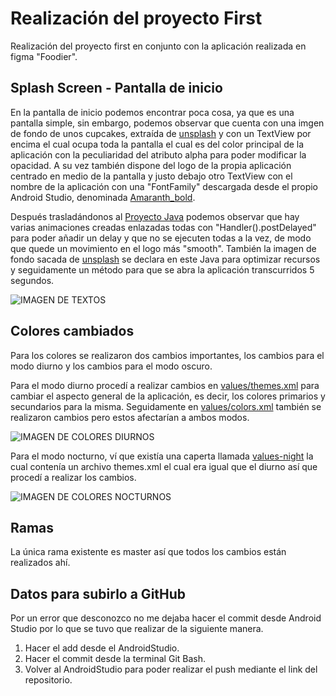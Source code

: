 # Realización del proyecto First
Realización del proyecto first en conjunto con la aplicación realizada en figma "Foodier".

## Splash Screen - Pantalla de inicio

En la pantalla de inicio podemos encontrar poca cosa, ya que es una pantalla simple, sin embargo, podemos observar que cuenta con una imgen de fondo de unos cupcakes, extraída de 
[unsplash](https://unsplash.com/photos/fa59muUjyec) y con un TextView por encima el cual ocupa toda la pantalla el cual es del color principal de la aplicación con la peculiaridad
del atributo alpha para poder modificar la opacidad. A su vez también dispone del logo de la propia aplicación centrado en medio de la pantalla y justo debajo otro TextView con el
nombre de la aplicación con una "FontFamily" descargada desde el propio Android Studio, denominada [Amaranth_bold](./app/src/main/res/font/amaranth_bold.xml).

Después trasladándonos al [Proyecto Java](./app/src/main/java/com/dgarcia/first/Splash.java) podemos observar que hay varias animaciones creadas enlazadas todas con "Handler().postDelayed"
para poder añadir un delay y que no se ejecuten todas a la vez, de modo que quede un movimiento en el logo más "smooth". También la imagen de fondo sacada de [unsplash](https://unsplash.com/photos/fa59muUjyec)
se declara en este Java para optimizar recursos y seguidamente un método para que se abra la aplicación transcurridos 5 segundos.


![IMAGEN DE TEXTOS](./img/2.PNG)

## Colores cambiados
Para los colores se realizaron dos cambios importantes, los cambios para el modo diurno y los cambios para el
modo oscuro.

Para el modo diurno procedí a realizar cambios en [values/themes.xml](https://github.com/fregonaespanola/MaterialThemeBuilder/blob/master/app/src/main/res/values/themes.xml) para cambiar el aspecto general de la aplicación,
es decir, los colores primarios y secundarios para la misma.
Seguidamente en [values/colors.xml](https://github.com/fregonaespanola/MaterialThemeBuilder/blob/master/app/src/main/res/values/colors.xml) también se realizaron cambios pero estos afectarían a ambos modos.

![IMAGEN DE COLORES DIURNOS](./img/3.PNG)

Para el modo nocturno, ví que existía una caperta llamada [values-night](./app/src/main/res/values-night/themes.xml) la cual contenía un archivo themes.xml el cual
era igual que el diurno así que procedí a realizar los cambios.

![IMAGEN DE COLORES NOCTURNOS](./img/4.PNG)

## Ramas

La única rama existente es master así que todos los cambios están realizados ahí.

## Datos para subirlo a GitHub

Por un error que desconozco no me dejaba hacer el commit desde Android Studio por lo que se tuvo que realizar
de la siguiente manera.

1. Hacer el add desde el AndroidStudio.
2. Hacer el commit desde la terminal Git Bash.
3. Volver al AndroidStudio para poder realizar el push mediante el link del repositorio.